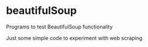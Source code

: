 # beautifulSoup
Programs to test BeautifulSoup functionality

Just some simple code to experiment with web scraping
